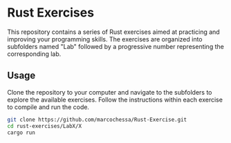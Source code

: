 # Rust Exercises

This repository contains a series of Rust exercises aimed at practicing and improving your programming skills. The exercises are organized into subfolders named "Lab" followed by a progressive number representing the corresponding lab.

## Usage

Clone the repository to your computer and navigate to the subfolders to explore the available exercises. Follow the instructions within each exercise to compile and run the code.

```bash
git clone https://github.com/marcochessa/Rust-Exercise.git
cd rust-exercises/LabX/X
cargo run
